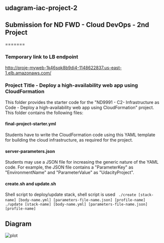 ## udagram-iac-project-2
## Submission for ND FWD - Cloud DevOps - 2nd Project
=======
### Temporary link to LB endpoint
http://proje-myweb-1k46sqk8b9di4-1148622837.us-east-1.elb.amazonaws.com/

### Project Title - Deploy a high-availability web app using CloudFormation
This folder provides the starter code for the "ND9991 - C2- Infrastructure as Code - Deploy a high-availability web app using CloudFormation" project. This folder contains the following files:

#### final-project-starter.yml
Students have to write the CloudFormation code using this YAML template for building the cloud infrastructure, as required for the project. 

#### server-parameters.json
Students may use a JSON file for increasing the generic nature of the YAML code. For example, the JSON file contains a "ParameterKey" as "EnvironmentName" and "ParameterValue" as "UdacityProject".

#### create.sh and update.sh
Shell script to deploy/update stack, shell script is used
``` ./create [stack-name] [body-name.yml] [parameters-file-name.json] [profile-name]```
``` ./update [stack-name] [body-name.yml] [parameters-file-name.json] [profile-name]```

## Diagram
![plot](diagram3.png)

